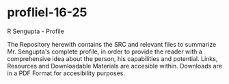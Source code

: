 # profliel-16-25
R Sengupta - Profile


The Repository herewith contains the SRC and relevant files to summarize Mr. Sengupta's complete profile, in order to provide the reader with a comprehensive idea about the person, his capabilities and potential. Links, Resources and Downloadable Materials are accesible within. Downloads are in a PDF Format for accesibility purposes. 
